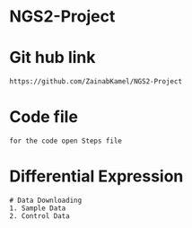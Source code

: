 # NGS2-Project

# Git hub link
```
https://github.com/ZainabKamel/NGS2-Project
```
# Code file
```
for the code open Steps file
```
# Differential Expression  
```
# Data Downloading   
1. Sample Data 
2. Control Data 
